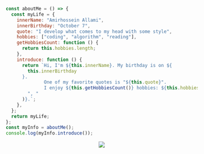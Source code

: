 ```js
const aboutMe = () => {
  const myLife = {
    innerName: "Amirhossein Allami",
    innerBirthday: "October 7",
    quote: "I develop what comes to my head with some style",
    hobbies: ["coding", "algorithm", "reading"],
    getHobbiesCount: function () {
      return this.hobbies.length;
    },
    introduce: function () {
      return `Hi, I'm ${this.innerName}. My birthday is on ${
        this.innerBirthday
      }.
              One of my favorite quotes is "${this.quote}".
              I enjoy ${this.getHobbiesCount()} hobbies: ${this.hobbies.join(
        ", "
      )}.`;
    },
  };
  return myLife;
};
const myInfo = aboutMe();
console.log(myInfo.introduce());
```

<div align="center">
  <img src="https://skillicons.dev/icons?i=html,css,js,tailwind,bootstrap,regex,git,wordpress"/> 
</div>
